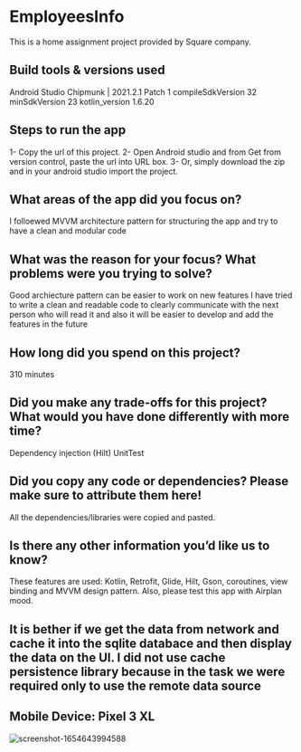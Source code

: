 # EmployeesInfo
This is a home assignment project provided by 
Square company.

## Build tools & versions used
Android Studio Chipmunk | 2021.2.1 Patch 1
compileSdkVersion 32
minSdkVersion 23
kotlin_version 1.6.20

## Steps to run the app
1- Copy the url of this project.
2- Open Android studio and from Get from version control, paste the url into URL box.
3- Or, simply download the zip and in your android studio import the project.

## What areas of the app did you focus on?
I folloewed MVVM architecture pattern for structuring the app and try to have a clean and modular code

## What was the reason for your focus? What problems were you trying to solve?
Good archiecture pattern can be easier to work on new features
I have tried to write a clean and readable code to clearly communicate with the next person who will read it 
and also it will be easier to develop and add the features in the future 

## How long did you spend on this project?
310 minutes 

## Did you make any trade-offs for this project? What would you have done differently with more time?
Dependency injection (Hilt)
UnitTest

## Did you copy any code or dependencies? Please make sure to attribute them here!
All the dependencies/libraries were copied and pasted.

## Is there any other information you’d like us to know?
These features are used:
Kotlin, Retrofit, Glide, Hilt, Gson, coroutines, view binding and MVVM design pattern.
Also, please test this app with Airplan mood.

## It is bether if we get the data from network and cache it into the sqlite databace and then display the data on the UI. I did not use cache persistence library because in the task we were required only to use the remote data source 


## Mobile Device: Pixel 3 XL

![screenshot-1654643994588](https://user-images.githubusercontent.com/22824706/172499532-f2a4df94-96b1-4bf3-a856-74b890ad8533.png)


